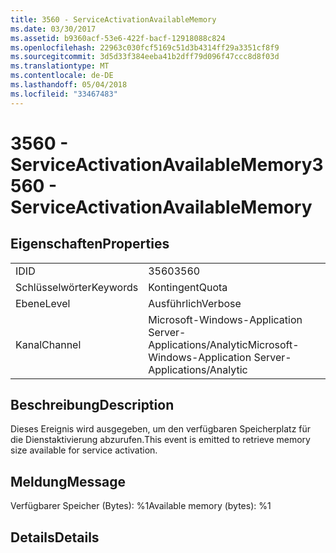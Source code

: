 ```yaml
---
title: 3560 - ServiceActivationAvailableMemory
ms.date: 03/30/2017
ms.assetid: b9360acf-53e6-422f-bacf-12918088c824
ms.openlocfilehash: 22963c030fcf5169c51d3b4314ff29a3351cf8f9
ms.sourcegitcommit: 3d5d33f384eeba41b2dff79d096f47ccc8d8f03d
ms.translationtype: MT
ms.contentlocale: de-DE
ms.lasthandoff: 05/04/2018
ms.locfileid: "33467483"
---
```

# <a name="3560---serviceactivationavailablememory"></a><span data-ttu-id="94210-102">3560 - ServiceActivationAvailableMemory</span><span class="sxs-lookup"><span data-stu-id="94210-102">3560 - ServiceActivationAvailableMemory</span></span>
## <a name="properties"></a><span data-ttu-id="94210-103">Eigenschaften</span><span class="sxs-lookup"><span data-stu-id="94210-103">Properties</span></span>  
  
|||  
|-|-|  
|<span data-ttu-id="94210-104">ID</span><span class="sxs-lookup"><span data-stu-id="94210-104">ID</span></span>|<span data-ttu-id="94210-105">3560</span><span class="sxs-lookup"><span data-stu-id="94210-105">3560</span></span>|  
|<span data-ttu-id="94210-106">Schlüsselwörter</span><span class="sxs-lookup"><span data-stu-id="94210-106">Keywords</span></span>|<span data-ttu-id="94210-107">Kontingent</span><span class="sxs-lookup"><span data-stu-id="94210-107">Quota</span></span>|  
|<span data-ttu-id="94210-108">Ebene</span><span class="sxs-lookup"><span data-stu-id="94210-108">Level</span></span>|<span data-ttu-id="94210-109">Ausführlich</span><span class="sxs-lookup"><span data-stu-id="94210-109">Verbose</span></span>|  
|<span data-ttu-id="94210-110">Kanal</span><span class="sxs-lookup"><span data-stu-id="94210-110">Channel</span></span>|<span data-ttu-id="94210-111">Microsoft-Windows-Application Server-Applications/Analytic</span><span class="sxs-lookup"><span data-stu-id="94210-111">Microsoft-Windows-Application Server-Applications/Analytic</span></span>|  
  
## <a name="description"></a><span data-ttu-id="94210-112">Beschreibung</span><span class="sxs-lookup"><span data-stu-id="94210-112">Description</span></span>  
 <span data-ttu-id="94210-113">Dieses Ereignis wird ausgegeben, um den verfügbaren Speicherplatz für die Dienstaktivierung abzurufen.</span><span class="sxs-lookup"><span data-stu-id="94210-113">This event is emitted to retrieve memory size available for service activation.</span></span>  
  
## <a name="message"></a><span data-ttu-id="94210-114">Meldung</span><span class="sxs-lookup"><span data-stu-id="94210-114">Message</span></span>  
 <span data-ttu-id="94210-115">Verfügbarer Speicher (Bytes): %1</span><span class="sxs-lookup"><span data-stu-id="94210-115">Available memory (bytes): %1</span></span>  
  
## <a name="details"></a><span data-ttu-id="94210-116">Details</span><span class="sxs-lookup"><span data-stu-id="94210-116">Details</span></span>
